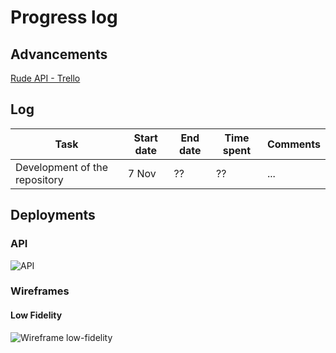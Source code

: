 # Progress log

## Advancements

[Rude API - Trello](https://trello.com/b/OymW6aPy)

## Log

| Task | Start date | End date | Time spent | Comments |
| ----- | --------------- | --------------------- | --------------- | ----------- |
| Development of the repository | 7 Nov | ?? | ?? | ... |

## Deployments

### API

![API](https://github.com/JoshuaMeza/CodePain_POO/tree/master/Resources/tempBox.png)

### Wireframes 

#### Low Fidelity

![Wireframe low-fidelity](https://github.com/JoshuaMeza/CodePain_POO/tree/master/Resources/tempBox.png)

